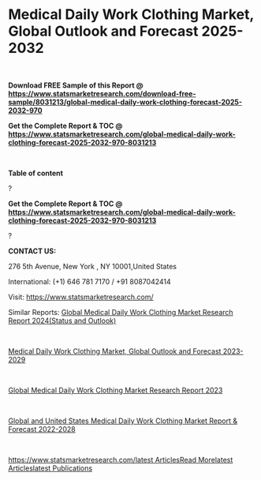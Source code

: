 <h1>Medical Daily Work Clothing Market, Global Outlook and Forecast 2025-2032</h1><br/><p><strong>Download FREE Sample of this Report @ <a href="https://www.statsmarketresearch.com/download-free-sample/8031213/global-medical-daily-work-clothing-forecast-2025-2032-970">https://www.statsmarketresearch.com/download-free-sample/8031213/global-medical-daily-work-clothing-forecast-2025-2032-970</a></strong></p>
 
 
 
 <div><b>Get the Complete Report & TOC @ <a href="https://www.statsmarketresearch.com/global-medical-daily-work-clothing-forecast-2025-2032-970-8031213">https://www.statsmarketresearch.com/global-medical-daily-work-clothing-forecast-2025-2032-970-8031213</a></b></div>
 
 
 
 <p><br />
 
 <b>Table of content</b></p>
 
 
 
 <p>? </p>
 
 
 
 <div><b>Get the Complete Report & TOC @ <a href="https://www.statsmarketresearch.com/global-medical-daily-work-clothing-forecast-2025-2032-970-8031213">https://www.statsmarketresearch.com/global-medical-daily-work-clothing-forecast-2025-2032-970-8031213</a></b></div>
 
 
 
 <p>? </p>
 
 
 
 <p><b>CONTACT US:</b><br />
 
 276 5th Avenue, New York , NY 10001,United States<br />
 
 International: (+1) 646 781 7170 / +91 8087042414<br />
 
 Visit: <a href="https://www.statsmarketresearch.com/">https://www.statsmarketresearch.com/</a><br />
 
 Similar Reports: <a href="https://www.statsmarketresearch.com/global-medical-daily-work-clothing-forecast-2025-2032-970-8031213">Global Medical Daily Work Clothing Market Research Report 2024(Status and Outlook)</a><br />
 
 <br />
 
 <a href="https://www.statsmarketresearch.com/global-medical-daily-work-clothing-forecast-2025-2032-970-8031213">Medical Daily Work Clothing Market, Global Outlook and Forecast 2023-2029</a><br />
 
 <br />
 
 <a href="https://www.statsmarketresearch.com/global-medical-daily-work-clothing-forecast-2025-2032-970-8031213">Global Medical Daily Work Clothing Market Research Report 2023</a><br />
 
 <br />
 
 <a href="https://www.statsmarketresearch.com/global-medical-daily-work-clothing-forecast-2025-2032-970-8031213">Global and United States Medical Daily Work Clothing Market Report & Forecast 2022-2028</a><br />
 
 <br />
 
 <a href="https://gyeongbokgung.com">https://www.statsmarketresearch.com/</a><a href="https://hallyeomaritime.com">latest Articles</a><a href="https://jingwansa.com">Read More</a><a href="https://nguoiviet.jp/">latest Articles</a><a href="https://www.intelmarketresearch.com/">latest Publications</a></p>